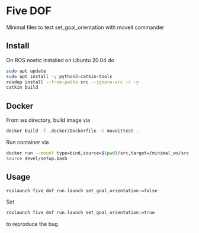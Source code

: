 # Five DOF

Minimal files to test set_goal_orientation with moveit commander

## Install

On ROS noetic installed on Ubuntu 20.04 do

```bash
sudo apt update
sudo apt install -y python3-catkin-tools
rosdep install --from-paths src --ignore-src -r -y
catkin build
```

## Docker

From ws directory, build image via

```bash
docker build -f .docker/Dockerfile -t moveittest .
```

Run container via

```bash
docker run --mount type=bind,source=$(pwd)/src,target=/minimal_ws/src -it moveittest /bin/bash
source devel/setup.bash
```

## Usage

```bash
roslaunch five_dof run.launch set_goal_orientation:=false
```

Set

```bash
roslaunch five_dof run.launch set_goal_orientation:=true
```

to reproduce the bug
